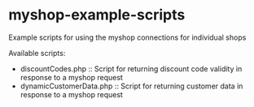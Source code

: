 myshop-example-scripts
======================

Example scripts for using the myshop connections for individual shops

Available scripts:

- discountCodes.php :: Script for returning discount code validity in response to a myshop request
- dynamicCustomerData.php :: Script for returning customer data in response to a myshop request
